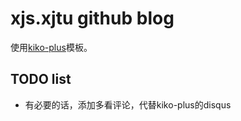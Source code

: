 # xjs.xjtu github blog

使用[kiko-plus](https://github.com/AWEEKJ/Kiko-plus)模板。

## TODO list

- 有必要的话，添加多看评论，代替kiko-plus的disqus

